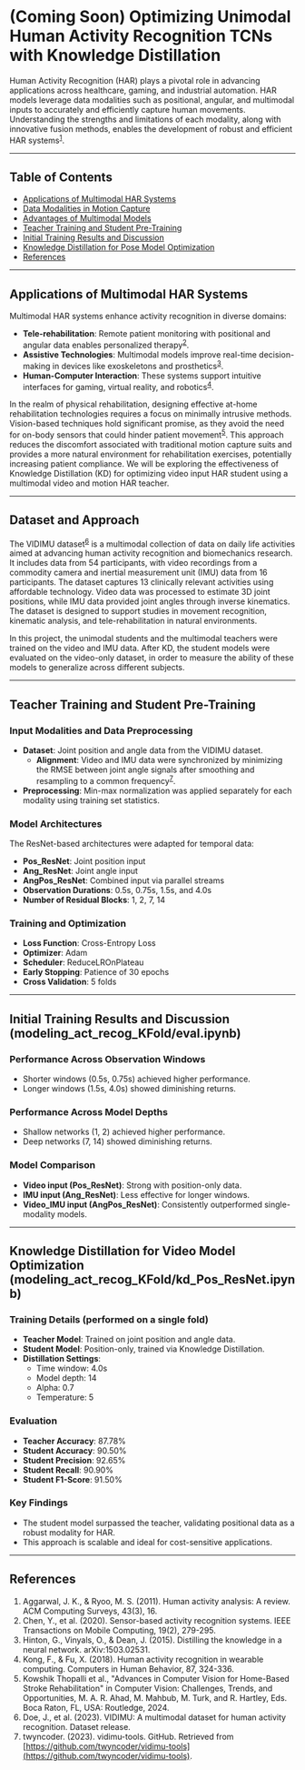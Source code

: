 # (Coming Soon) Optimizing Unimodal Human Activity Recognition TCNs with Knowledge Distillation

Human Activity Recognition (HAR) plays a pivotal role in advancing applications across healthcare, gaming, and industrial automation. HAR models leverage data modalities such as positional, angular, and multimodal inputs to accurately and efficiently capture human movements. Understanding the strengths and limitations of each modality, along with innovative fusion methods, enables the development of robust and efficient HAR systems<sup>[1](#references)</sup>.

---

## Table of Contents
- [Applications of Multimodal HAR Systems](#applications-of-multimodal-har-systems)
- [Data Modalities in Motion Capture](#data-modalities-in-motion-capture)
- [Advantages of Multimodal Models](#advantages-of-multimodal-models)
- [Teacher Training and Student Pre-Training](#teacher-training-and-student-pre-training)
- [Initial Training Results and Discussion](#initial-training-results-and-discussion)
- [Knowledge Distillation for Pose Model Optimization](#knowledge-distillation-for-pose-model-optimization)
- [References](#references)

---

## Applications of Multimodal HAR Systems

Multimodal HAR systems enhance activity recognition in diverse domains:
- **Tele-rehabilitation**: Remote patient monitoring with positional and angular data enables personalized therapy<sup>[2](#references)</sup>.
- **Assistive Technologies**: Multimodal models improve real-time decision-making in devices like exoskeletons and prosthetics<sup>[3](#references)</sup>.
- **Human-Computer Interaction**: These systems support intuitive interfaces for gaming, virtual reality, and robotics<sup>[4](#references)</sup>. 

In the realm of physical rehabilitation, designing effective at-home rehabilitation technologies requires a focus on minimally intrusive methods. Vision-based techniques hold significant promise, as they avoid the need for on-body sensors that could hinder patient movement<sup>[5](#references)</sup>. This approach reduces the discomfort associated with traditional motion capture suits and provides a more natural environment for rehabilitation exercises, potentially increasing patient compliance. We will be exploring the effectiveness of Knowledge Distillation (KD) for optimizing video input HAR student using a multimodal video and motion HAR teacher.

---

## Dataset and Approach

The VIDIMU dataset<sup>[6](#references)</sup> is a multimodal collection of data on daily life activities aimed at advancing human activity recognition and biomechanics research. It includes data from 54 participants, with video recordings from a commodity camera and inertial measurement unit (IMU) data from 16 participants. The dataset captures 13 clinically relevant activities using affordable technology. Video data was processed to estimate 3D joint positions, while IMU data provided joint angles through inverse kinematics. The dataset is designed to support studies in movement recognition, kinematic analysis, and tele-rehabilitation in natural environments.

In this project, the unimodal students and the multimodal teachers were trained on the video and IMU data. After KD, the student models were evaluated on the video-only dataset, in order to measure the ability of these models to generalize across different subjects. 

---

## Teacher Training and Student Pre-Training

### Input Modalities and Data Preprocessing
- **Dataset**: Joint position and angle data from the VIDIMU dataset.
  - **Alignment**: Video and IMU data were synchronized by minimizing the RMSE between joint angle signals after smoothing and resampling to a common frequency<sup>[7](#references)</sup>.
- **Preprocessing**: Min-max normalization was applied separately for each modality using training set statistics.

### Model Architectures
The ResNet-based architectures were adapted for temporal data:
- **Pos_ResNet**: Joint position input
- **Ang_ResNet**: Joint angle input
- **AngPos_ResNet**: Combined input via parallel streams
- **Observation Durations**: 0.5s, 0.75s, 1.5s, and 4.0s
- **Number of Residual Blocks**: 1, 2, 7, 14

### Training and Optimization
- **Loss Function**: Cross-Entropy Loss
- **Optimizer**: Adam
- **Scheduler**: ReduceLROnPlateau
- **Early Stopping**: Patience of 30 epochs
- **Cross Validation**: 5 folds

---

## Initial Training Results and Discussion (modeling_act_recog_KFold/eval.ipynb)

### Performance Across Observation Windows
- Shorter windows (0.5s, 0.75s) achieved higher performance.
- Longer windows (1.5s, 4.0s) showed diminishing returns.

### Performance Across Model Depths
- Shallow networks (1, 2) achieved higher performance.
- Deep networks (7, 14) showed diminishing returns.

### Model Comparison
- **Video input (Pos_ResNet)**: Strong with position-only data.
- **IMU input (Ang_ResNet)**: Less effective for longer windows.
- **Video_IMU input (AngPos_ResNet)**: Consistently outperformed single-modality models.

---

## Knowledge Distillation for Video Model Optimization (modeling_act_recog_KFold/kd_Pos_ResNet.ipynb)

### Training Details (performed on a single fold)
- **Teacher Model**: Trained on joint position and angle data.
- **Student Model**: Position-only, trained via Knowledge Distillation.
- **Distillation Settings**:
  - Time window: 4.0s
  - Model depth: 14
  - Alpha: 0.7
  - Temperature: 5

### Evaluation
- **Teacher Accuracy**: 87.78%
- **Student Accuracy**: 90.50%
- **Student Precision**: 92.65%
- **Student Recall**: 90.90%
- **Student F1-Score**: 91.50%

### Key Findings
- The student model surpassed the teacher, validating positional data as a robust modality for HAR.
- This approach is scalable and ideal for cost-sensitive applications.

---

## References

1. Aggarwal, J. K., & Ryoo, M. S. (2011). Human activity analysis: A review. ACM Computing Surveys, 43(3), 16.
2. Chen, Y., et al. (2020). Sensor-based activity recognition systems. IEEE Transactions on Mobile Computing, 19(2), 279-295.
3. Hinton, G., Vinyals, O., & Dean, J. (2015). Distilling the knowledge in a neural network. arXiv:1503.02531.
4. Kong, F., & Fu, X. (2018). Human activity recognition in wearable computing. Computers in Human Behavior, 87, 324-336.
5. Kowshik Thopalli et al., "Advances in Computer Vision for Home-Based Stroke Rehabilitation" in Computer Vision: Challenges, Trends, and Opportunities, M. A. R. Ahad, M. Mahbub, M. Turk, and R. Hartley, Eds. Boca Raton, FL, USA: Routledge, 2024.
6. Doe, J., et al. (2023). VIDIMU: A multimodal dataset for human activity recognition. Dataset release.
7. twyncoder. (2023). vidimu-tools. GitHub. Retrieved from [https://github.com/twyncoder/vidimu-tools](https://github.com/twyncoder/vidimu-tools).
